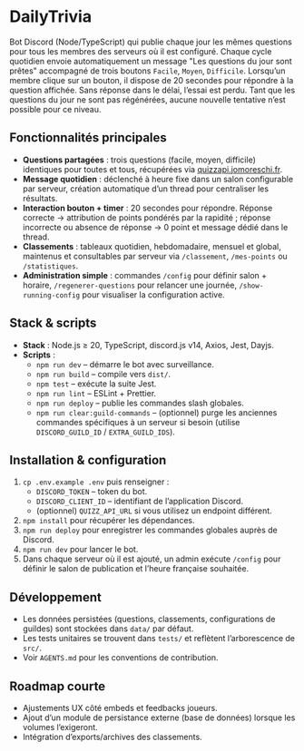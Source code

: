 # DailyTrivia

Bot Discord (Node/TypeScript) qui publie chaque jour les mêmes questions pour tous les membres des serveurs où il est configuré. Chaque cycle quotidien envoie automatiquement un message "Les questions du jour sont prêtes" accompagné de trois boutons `Facile`, `Moyen`, `Difficile`. Lorsqu’un membre clique sur un bouton, il dispose de 20 secondes pour répondre à la question affichée. Sans réponse dans le délai, l’essai est perdu. Tant que les questions du jour ne sont pas régénérées, aucune nouvelle tentative n’est possible pour ce niveau.

## Fonctionnalités principales
- **Questions partagées** : trois questions (facile, moyen, difficile) identiques pour toutes et tous, récupérées via [quizzapi.jomoreschi.fr](https://quizzapi.jomoreschi.fr).
- **Message quotidien** : déclenché à heure fixe dans un salon configurable par serveur, création automatique d’un thread pour centraliser les résultats.
- **Interaction bouton + timer** : 20 secondes pour répondre. Réponse correcte → attribution de points pondérés par la rapidité ; réponse incorrecte ou absence de réponse → 0 point et message dédié dans le thread.
- **Classements** : tableaux quotidien, hebdomadaire, mensuel et global, maintenus et consultables par serveur via `/classement`, `/mes-points` ou `/statistiques`.
- **Administration simple** : commandes `/config` pour définir salon + horaire, `/regenerer-questions` pour relancer une journée, `/show-running-config` pour visualiser la configuration active.

## Stack & scripts
- **Stack** : Node.js ≥ 20, TypeScript, discord.js v14, Axios, Jest, Dayjs.
- **Scripts** :
  - `npm run dev` – démarre le bot avec surveillance.
  - `npm run build` – compile vers `dist/`.
  - `npm test` – exécute la suite Jest.
  - `npm run lint` – ESLint + Prettier.
  - `npm run deploy` – publie les commandes slash globales.
  - `npm run clear:guild-commands` – (optionnel) purge les anciennes commandes spécifiques à un serveur si besoin (utilise `DISCORD_GUILD_ID` / `EXTRA_GUILD_IDS`).

## Installation & configuration
1. `cp .env.example .env` puis renseigner :
   - `DISCORD_TOKEN` – token du bot.
   - `DISCORD_CLIENT_ID` – identifiant de l’application Discord.
   - (optionnel) `QUIZZ_API_URL` si vous utilisez un endpoint différent.
2. `npm install` pour récupérer les dépendances.
3. `npm run deploy` pour enregistrer les commandes globales auprès de Discord.
4. `npm run dev` pour lancer le bot.
5. Dans chaque serveur où il est ajouté, un admin exécute `/config` pour définir le salon de publication et l’heure française souhaitée.

## Développement
- Les données persistées (questions, classements, configurations de guildes) sont stockées dans `data/` par défaut.
- Les tests unitaires se trouvent dans `tests/` et reflètent l’arborescence de `src/`.
- Voir `AGENTS.md` pour les conventions de contribution.

## Roadmap courte
- Ajustements UX côté embeds et feedbacks joueurs.
- Ajout d’un module de persistance externe (base de données) lorsque les volumes l’exigeront.
- Intégration d’exports/archives des classements.
